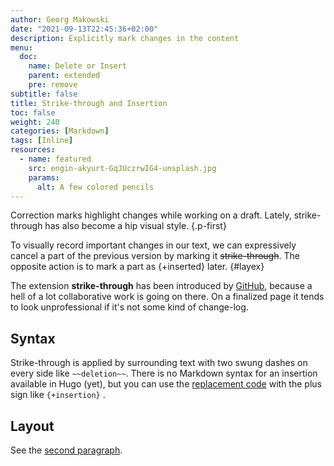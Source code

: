 ```yaml
---
author: Georg Makowski
date: "2021-09-13T22:45:36+02:00"
description: Explicitly mark changes in the content
menu: 
  doc:
    name: Delete or Insert
    parent: extended
    pre: remove
subtitle: false
title: Strike-through and Insertion
toc: false
weight: 240
categories: [Markdown]
tags: [Inline]
resources:
  - name: featured
    src: engin-akyurt-GqJUczrwIG4-unsplash.jpg
    params:
      alt: A few colored pencils
---
```


Correction marks highlight changes while working on a draft. Lately, strike-through has also become a hip visual style.
{.p-first} <!--more-->

To visually record important changes in our text, we can expressively cancel a part of the previous version by marking it ~~strike-through~~. The opposite action is to mark a part as {+inserted} later.
{#layex}

The extension **strike-through** has been introduced by [GitHub](https://github.com), because a hell of a lot collaborative work is going on there. On a finalized page it tends to look unprofessional if it's not some kind of change-log.

## Syntax

Strike-through is applied by surrounding text with two swung dashes on every side like `~~deletion~~`. There is no Markdown syntax for an insertion available in Hugo (yet), but you can use the [replacement code](/doc/replace) with the plus sign like `{‍+insertion}` .

## Layout

See the [second paragraph](#layex).

